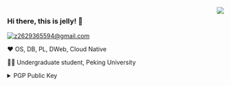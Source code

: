 <img align='right' src="https://github-readme-stats-git-masterrstaa-rickstaa.vercel.app/api?username=jellllly420&hide_border=true&show_icons=true&theme=dark">

### Hi there, this is jelly! 👋

[![z2629365594@gmail.com](https://img.shields.io/static/v1?label=Mail&message=%20&color=blue&logo=gmail&style=flat-square&logoColor=white)](mailto:z2629365594@gmail.com)

❤️ OS, DB, PL, DWeb, Cloud Native

👨‍🎓 Undergraduate student, Peking University

<details>
  <summary>PGP Public Key</summary>
  
  ```
 -----BEGIN PGP PUBLIC KEY BLOCK-----

mQGNBGPpBIYBDAClxBk+XcKTXwYaKJfxGXKtV1PmPRqoQrlCWLYugjnV7og38lE6
vqoG/7JZ9mNSo4ccqCSQJgYmfT5Q51gcx8sfiKGZFc69Hvly4S6QEUoj2j58ObN+
DMLNcgh5Z5YnXDxsIN2nBcYT8xN7zBHBfLWSdes9SOmoD1E2XDq6XJ3vix2JZyH4
MrTUi8tNFhxxqBK3zJCiUzD1h8cbk3lMJG2S541eNd4Rs06alREkIG+Oinp93ixl
5ssZksQLfS3uOia59oHnjXWnKzfth450/qzyXAGG9ncalbuGQMKyHshGG9KgasPX
zSzX829BfWHPFCC/XAKsWHVy3zlPw6zKTa40EGF0rglTwY7nLwAYKMguyPz/xz7f
trCVGVm/jhgHvdAXvEVOJtJEfwB9h8OM/qkLErfWoGdG3+hF4y9+iLAldV/fHARg
OT++seAFZCBKwmhZbZA8pHpIOmVwek5uGzJsOUUILBKZlIpqq+E7/mld9BaJsMJ0
dGkT+yAhuoPGgXMAEQEAAbQiWmhhbyBaZWp1biA8ejI2MjkzNjU1OTRAZ21haWwu
Y29tPokB1AQTAQoAPhYhBCumUw/Yj+BUyyffv3ZHz3oZWXRdBQJj6QSGAhsDBQkD
wmcABQsJCAcCBhUKCQgLAgQWAgMBAh4BAheAAAoJEHZHz3oZWXRdPqkMAJ6b/SaV
nFkxbartbu/d6v37SjZ3epydN+dHbHq/9MPekNdVaWieBUql8tAOpT2pU26mPxsd
vKu2fs94fGAoq/kQRDeKTqIG+WIzVsG4ev97IQGPYbdO/ZnQAnYihZDkCmUepIOe
myjzt2v2OZCYvAi9TeLFw2mCgRkJAJAcKDOjf0z3L6DnJn8AC+kVTfBLZ1CUQZXP
HCBBQ71AlDHe0FTZWkV3gUrVqz5h9DeLZ45KaioBBxp63IK38duVcFhXBLRKjDFF
3+FE5rEHqJos2A948DLiohVvF2CAOspgb9Y1t9SJp1531QgvOVvNU1wdb4eUeqty
a9jCeTfXhlkCAtLP42yA8CAiOVuKMmka0+XEaynd74lFjTu7d+E82MoYi3+dtOCD
h9VpdW7yHLo3J0sPx0Kw7lcDQzuGt0azlDaogJbbVHuZgW3qOxEswzNG+ythSsaQ
Te/tMagoY2d+agpMQvlLx9QE/KTcXSbI8J7+K7MeiwvnGy7X59pkB4M0trkBjQRj
6QSGAQwA+l9jQqDv1MypILsGdiuSiLyt79lWYe35xP2wjxXiFfi/3r8Y3aPwDWCJ
YPfvlIgahPT4cr+07c6O40/1ejoNXbzAYOhcy+VdOwN5K8xanJIab7I3Yob3CSqk
W7xMyKwIDWTF58sgdszG9UigM3pkeUH3MtB9ttb9FBNUrfx0+e7vycbRwXLNGAgJ
zYHu01peiXzopEn1zqsU5XIf6JK0CeuaTKTjTbsB7tyltkFKN6+og0hF+tC1BtGE
h9+RFT5Nq3VKAyt33eLuoMgr5jxp0TetVj++39jVhna+KbXCnxFL8F2htIM/MRX/
ExjfhUnTDD6YscqQ0kiQgLZRB/kxvMwXiQka6xmHjBumC12BlShITeEcMNUe6dpt
D6YDhMLTZ7LNHJBjUMK8VPs37USADBGlFf5NL9oR2/t3jHbd/kHsHTICytqUPWo5
oho3Y+S1DK6wA/NSf7XYU+d+9EvUGbRz3L2qVyJLiP3tHCh7Kolx9KY/27XzFl2h
qvVCI003ABEBAAGJAbwEGAEKACYWIQQrplMP2I/gVMsn3792R896GVl0XQUCY+kE
hgIbDAUJA8JnAAAKCRB2R896GVl0XXvXC/9tN+OpAEQiaThXzJ5A2VJ3HuZmjSKx
Sr8TW7ORlAm2GZhwaz932lKR3X5bSRiRneaErtCzpZ1+Rr4DkyLcXeqagagKXbRZ
rUDYEO1rvYKYPduzcED1+76sgR1ehIHu1P1tx6kKx4YLliew6TDxy1PNqRVU+zF4
BlnxUw/FmuysvIHlBdLv7osO1tGKwsvfOlzq2gGFN/MVV2tKpCiwwXVxqQpgQdrX
5c7x4OvtGY92//dOLs+VoiZmjwY+SVhRFAiiwlueoeMRsTJ12AkJ8ftu10N1psso
rymz8eqPA+n3HjeIk5wgksHdFid6FIoAVRQ13h/ucI0CkhMtFWrbiBJVqf9KA7FL
1GrJPwH/4k3+ugEGqKBBYaiRoMfSl4Di9kVf7j9aOLtk2/loPBPmPLloC3/d+AyX
lHsy0koqbmRi15OPLsm+2UTr9lI5VL0LTQVBYHGvlqzxUqyp+ylZyJHMV2cLHxPf
5Ajto+E1F1m/ApJ087vs3rdi/GC6do6a8iw=
=mHUF
-----END PGP PUBLIC KEY BLOCK-----
  ```
</details>
